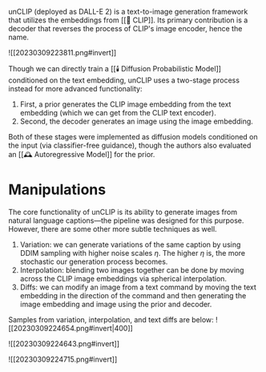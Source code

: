 unCLIP (deployed as DALL-E 2) is a text-to-image generation framework that utilizes the embeddings from [[🍌 CLIP]]. Its primary contribution is a decoder that reverses the process of CLIP's image encoder, hence the name.

![[20230309223811.png#invert]]

Though we can directly train a [[🕯️ Diffusion Probabilistic Model]] conditioned on the text embedding, unCLIP uses a two-stage process instead for more advanced functionality:
1. First, a prior generates the CLIP image embedding from the text embedding (which we can get from the CLIP text encoder).
2. Second, the decoder generates an image using the image embedding.

Both of these stages were implemented as diffusion models conditioned on the input (via classifier-free guidance), though the authors also evaluated an [[🕰️ Autoregressive Model]] for the prior.

# Manipulations
The core functionality of unCLIP is its ability to generate images from natural language captions—the pipeline was designed for this purpose. However, there are some other more subtle techniques as well.
1. Variation: we can generate variations of the same caption by using DDIM sampling with higher noise scales $\eta$. The higher $\eta$ is, the more stochastic our generation process becomes.
2. Interpolation: blending two images together can be done by moving across the CLIP image embeddings via spherical interpolation.
3. Diffs: we can modify an image from a text command by moving the text embedding in the direction of the command and then generating the image embedding and image using the prior and decoder.

Samples from variation, interpolation, and text diffs are below:
![[20230309224654.png#invert|400]]

![[20230309224643.png#invert]]

![[20230309224715.png#invert]]